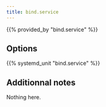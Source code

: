 ```yaml
---
title: bind.service
---
```


{{% provided_by "bind.service" %}}

## Options

{{% systemd_unit "bind.service" %}}

## Additionnal notes

Nothing here.